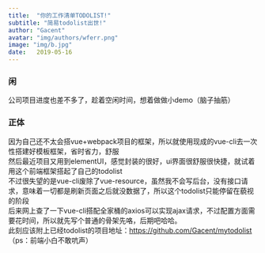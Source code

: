 ```yaml
---
title:  "你的工作清单TODOLIST!"
subtitle: "简易todolist出世!"
author: "Gacent"
avatar: "img/authors/wferr.png"
image: "img/b.jpg"
date:   2019-05-16
---
```


### 闲
公司项目进度也差不多了，趁着空闲时间，想着做做小demo（脑子抽筋）

### 正体
因为自己还不太会搭vue+webpack项目的框架，所以就使用现成的vue-cli去一次性搭建好模板框架，省时省力，舒服<br>
然后最近项目又用到elementUI，感觉封装的很好，ui界面很舒服很快捷，就试着用这个前端框架搭起了自己的todolist<br>
不过很失望的是vue-cli废除了vue-resource，虽然我不会写后台，没有接口请求，意味着一切都是刷新页面之后就没数据了，所以这个todolist只能停留在藐视的阶段<br>
后来网上查了一下vue-cli搭配全家桶的axios可以实现ajax请求，不过配置方面需要花时间，所以就先写个普通的骨架先咯，后期吧哈哈。<br>
此刻应该附上已经todolist的项目地址：<a class="contenta" href="https://github.com/Gacent/mytodolist" target="_blank">https://github.com/Gacent/mytodolist</a><br>
（ps：前端小白不敢吭声）